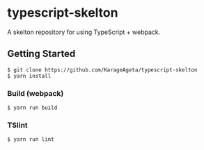 typescript-skelton
===

A skelton repository for using TypeScript + webpack.

Getting Started
---

```
$ git clone https://github.com/KarageAgeta/typescript-skelton
$ yarn install
```

### Build (webpack)
```
$ yarn run build
```

### TSlint
```
$ yarn run lint
```
